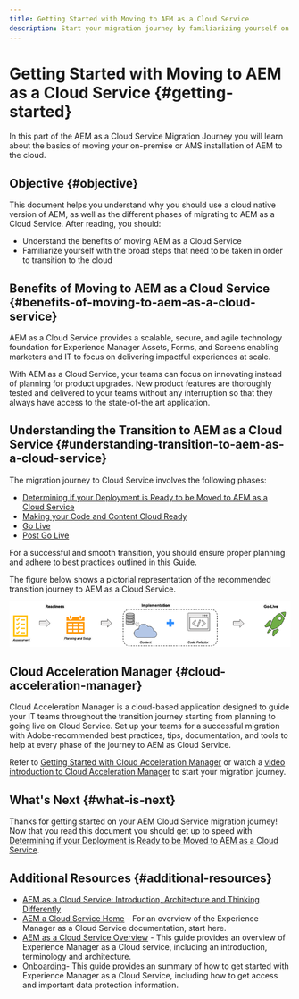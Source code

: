 ```yaml
---
title: Getting Started with Moving to AEM as a Cloud Service
description: Start your migration journey by familiarizing yourself on the basics of moving to AEM as a Cloud Service
---
```

# Getting Started with Moving to AEM as a Cloud Service {#getting-started}

In this part of the AEM as a Cloud Service Migration Journey you will learn about the basics of moving your on-premise or AMS installation of AEM to the cloud.

## Objective {#objective}

This document helps you understand why you should use a cloud native version of AEM, as well as the different phases of migrating to AEM as a Cloud Service. After reading, you should:

* Understand the benefits of moving AEM as a Cloud Service
* Familiarize yourself with the broad steps that need to be taken in order to transition to the cloud

## Benefits of Moving to AEM as a Cloud Service {#benefits-of-moving-to-aem-as-a-cloud-service}

AEM as a Cloud Service provides a scalable, secure, and agile technology foundation for Experience Manager Assets, Forms, and Screens enabling marketers and IT to focus on delivering impactful experiences at scale.

With AEM as a Cloud Service, your teams can focus on innovating instead of planning for product upgrades. New product features are thoroughly tested and delivered to your teams without any interruption so that they always have access to the state-of-the art application.

## Understanding the Transition to AEM as a Cloud Service {#understanding-transition-to-aem-as-a-cloud-service}

The migration journey to Cloud Service involves the following phases:

* [Determining if your Deployment is Ready to be Moved to AEM as a Cloud Service](/help/journey-migration/readiness.md)
* [Making your Code and Content Cloud Ready](/help/journey-migration/making-your-code-and-content-cloud-ready.md)
* [Go Live](https://experienceleague.adobe.com/docs/experience-manager-cloud-service/moving/phases/migration-go-live.html?lang=en)
* [Post Go Live](https://experienceleague.adobe.com/docs/experience-manager-cloud-service/moving/phases/migration-post-go-live.html?lang=en)

For a successful and smooth transition, you should ensure proper planning and adhere to best practices outlined in this Guide.

The figure below shows a pictorial representation of the recommended transition journey to AEM as a Cloud Service.

![image](/help/move-to-cloud-service/assets/move-aemcloud-process.png)


## Cloud Acceleration Manager {#cloud-acceleration-manager}

<!-- Alexandru: Temporarily comment this out. See if any contextual linking can be applied to the new journey structure.

>[!CONTEXTUALHELP]
>id="aemcloud_cam_overview"
>title="About Cloud Acceleration Manager"
>abstract="Cloud Acceleration Manager is a cloud-based application designed to guide your IT teams throughout the transition journey starting from planning to going live on Cloud Service."
>additional-url="https://experienceleague.adobe.com/docs/experience-manager-cloud-service/moving/home.html#aem-moving-to-aem-guide" text="Moving to AEM as a Cloud Service"
>additional-url="https://experienceleague.adobe.com/docs/experience-manager-cloud-service/sites/sites-cloud-changes.html" text="Notable Changes to AEM Sites as a Cloud Service" -->

Cloud Acceleration Manager is a cloud-based application designed to guide your IT teams throughout the transition journey starting from planning to going live on Cloud Service. Set up your teams for a successful migration with Adobe-recommended best practices, tips, documentation, and tools to help at every phase of the journey to AEM as Cloud Service.

Refer to [Getting Started with Cloud Acceleration Manager](https://experienceleague.adobe.com/docs/experience-manager-cloud-service/moving/cloud-acceleration-manager/using-cam/getting-started-cam.html?lang=en) or watch a [video introduction to Cloud Acceleration Manager](https://experienceleague.adobe.com/?launch=ExperienceManager-A-1-2021.1.migration&recommended=ExperienceManager-A-1-2021.1.migration&lang=en#dashboard/learning) to start your migration journey. 

## What's Next {#what-is-next}

Thanks for getting started on your AEM Cloud Service migration journey! Now that you read this document you should get up to speed with [Determining if your Deployment is Ready to be Moved to AEM as a Cloud Service](/help/journey-migration/readiness.md).

## Additional Resources {#additional-resources}

* [AEM as a Cloud Service: Introduction, Architecture and Thinking Differently](https://experienceleague.adobe.com/?launch=ExperienceManager-D-1-2021.1.migration&recommended=ExperienceManager-D-1-2021.1.migration&lang=en#dashboard/learning)
* [AEM a Cloud Service Home](/help/landing/home.md) - For an overview of the Experience Manager as a Cloud Service documentation, start here.
* [AEM as a Cloud Service Overview](/help/overview/home.md) - This guide provides an overview of Experience Manager as a Cloud service, including an introduction, terminology and architecture.
* [Onboarding](/help/onboarding/home.md)- This guide provides an summary of how to get started with Experience Manager as a Cloud Service, including how to get access and important data protection information.